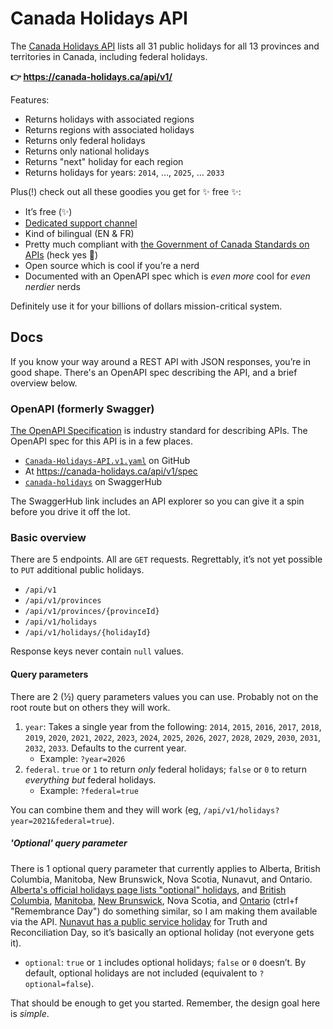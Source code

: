 # Canada Holidays API

The <a href="https://canada-holidays.ca/api/v1/" target="_blank">Canada Holidays API</a> lists all 31 public holidays for all 13 provinces and territories in Canada, including federal holidays.

**👉 <a href="https://canada-holidays.ca/api/v1/" target="_blank">https://canada-holidays.ca/api/v1/</a>**

Features:

- Returns holidays with associated regions
- Returns regions with associated holidays
- Returns only federal holidays
- Returns only national holidays
- Returns "next" holiday for each region
- Returns holidays for years: `2014`, …, `2025`, … `2033`

Plus(!) check out all these goodies you get for ✨ free ✨:

- It’s free (✨)
- <a href="https://twitter.com/pcraig3" target="_blank">Dedicated support channel</a>
- Kind of bilingual (EN & FR)
- Pretty much compliant with <a href="https://www.canada.ca/en/government/system/digital-government/modern-emerging-technologies/government-canada-standards-apis.html" target="_blank">the Government of Canada Standards on APIs</a> (heck yes 🤙)
- Open source which is cool if you’re a nerd
- Documented with an OpenAPI spec which is _even more_ cool for _even nerdier_ nerds

Definitely use it for your billions of dollars mission-critical system.

## Docs

If you know your way around a REST API with JSON responses, you’re in good shape. There's an OpenAPI spec describing the API, and a brief overview below.

### OpenAPI (formerly Swagger)

<a href="https://swagger.io/docs/specification/about/" target="_blank">The OpenAPI Specification</a> is industry standard for describing APIs. The OpenAPI spec for this API is in a few places.

- <a href="https://github.com/pcraig3/hols/blob/main/reference/Canada-Holidays-API.v1.yaml" target="_blank">`Canada-Holidays-API.v1.yaml`</a> on GitHub
- At <a href="https://canada-holidays.ca/api/v1/spec" target="_blank">https://canada-holidays.ca/api/v1/spec</a>
- <a href="https://app.swaggerhub.com/apis/pcraig3/canada-holidays/" target="_blank">`canada-holidays`</a> on SwaggerHub

The SwaggerHub link includes an API explorer so you can give it a spin before you drive it off the lot.

### Basic overview

There are 5 endpoints. All are `GET` requests. Regrettably, it’s not yet possible to `PUT` additional public holidays.

- `/api/v1`
- `/api/v1/provinces`
- `/api/v1/provinces/{provinceId}`
- `/api/v1/holidays`
- `/api/v1/holidays/{holidayId}`

Response keys never contain `null` values.

#### Query parameters

There are 2 (½) query parameters values you can use. Probably not on the root route but on others they will work.

1. `year`: Takes a single year from the following: `2014`, `2015`, `2016`, `2017`, `2018`, `2019`, `2020`, `2021`, `2022`, `2023`, `2024`, `2025`, `2026`, `2027`, `2028`, `2029`, `2030`, `2031`, `2032`, `2033`. Defaults to the current year.
   - Example: `?year=2026`
2. `federal`. `true` or `1` to return _only_ federal holidays; `false` or `0` to return _everything but_ federal holidays.
   - Example: `?federal=true`

You can combine them and they will work (eg, `/api/v1/holidays?year=2021&federal=true`).

##### 'Optional' query parameter

There is 1 optional query parameter that currently applies to Alberta, British Columbia, Manitoba, New Brunswick, Nova Scotia, Nunavut, and Ontario. <a href="https://www.alberta.ca/alberta-general-holidays.aspx#jumplinks-2" target="_blank">Alberta's official holidays page lists "optional" holidays</a>, and <a href="https://www2.gov.bc.ca/gov/content/health/practitioner-professional-resources/msp/claim-submission-payment/designated-holidays-and-close-off-dates" target="_blank">British Columbia</a>, <a href="https://www.gov.mb.ca/labour/standards/doc,gen-holidays-after-april-30-07,factsheet.html#q13" target="_blank">Manitoba</a>, <a href="https://www2.gnb.ca/content/gnb/en/departments/elg/local_government/content/governance/content/days_of_rest_act/faq.html#2" target="_blank">New Brunswick</a>, <aa href="https://novascotia.ca/lae/employmentrights/holidaychart.asp" target="_blank">Nova Scotia</a>, and <a href="https://www.ontario.ca/document/your-guide-employment-standards-act-0/public-holidays" target="_blank">Ontario</a> (ctrl+f "Remembrance Day") do something similar, so I am making them available via the API. <a href="https://gov.nu.ca/justice/news/national-day-truth-and-reconciliation" target="_blank">Nunavut has a public service holiday</a> for Truth and Reconciliation Day, so it’s basically an optional holiday (not everyone gets it).

- `optional`: `true` or `1` includes optional holidays; `false` or `0` doesn’t. By default, optional holidays are not included (equivalent to `?optional=false`).

That should be enough to get you started. Remember, the design goal here is _simple_.
